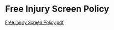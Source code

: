 # Free Injury Screen Policy

[Free Injury Screen Policy.pdf](Free%20Injury%20Screen%20Policy%20b626ab666e89442586ef06bb9fb786dd/Free_Injury_Screen_Policy.pdf)
